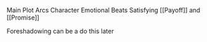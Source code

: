 Main Plot Arcs
Character Emotional Beats
Satisfying [[Payoff]] and [[Promise]]

Foreshadowing can be a do this later